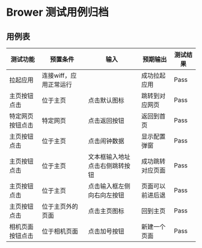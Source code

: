 # Brower 测试用例归档

## 用例表

|测试功能|预置条件|输入|预期输出|测试结果|
|--------------------------------|--------------------------------|--------------------------------|--------------------------------|--------------------------------|
|拉起应用|	 连接wiff，应用正常运行|		|成功拉起应用|Pass|
|主页按钮点击|	位于主页|    点击默认图标|跳转到对应网页|Pass|
|特定网页按钮点击|	特定网页|     点击返回按钮|  返回到首页 |Pass|
|主页按钮点击|	位于主页|   点击闹钟数据|	显示配置弹窗|Pass|
|主页按钮点击|	位于主页|		文本框输入地址点击右侧跳转按钮|成功跳转对应页面|Pass|
|主页按钮点击|	位于主页|   点击输入框左侧向右向左按钮|  页面可以前进后退|Pass|
|主页按钮点击|	位于主页外的页面|		点击主页图标|回到主页|Pass|
|相机页面按钮点击|	位于相机页面|		点击加号按钮|新建一个页面|Pass|

